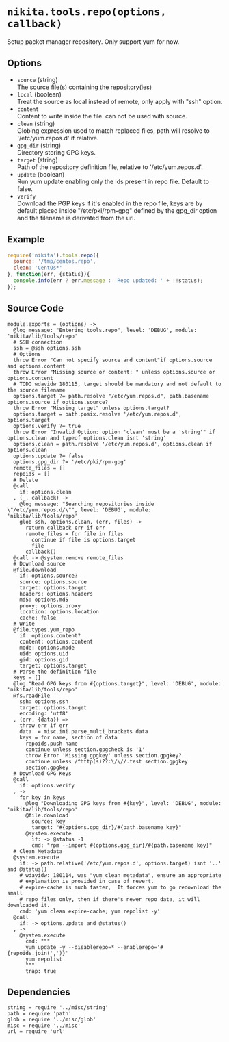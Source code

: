 
# `nikita.tools.repo(options, callback)`

Setup packet manager repository. Only support yum for now.

## Options

* `source` (string)   
  The source file(s) containing the repository(ies)   
* `local` (boolean)   
  Treat the source as local instead of remote, only apply with "ssh"
  option.   
* `content`   
  Content to write inside the file. can not be used with source.   
* `clean` (string)   
  Globing expression used to match replaced files, path will resolve to
  '/etc/yum.repos.d' if relative.   
* `gpg_dir` (string)   
  Directory storing GPG keys.   
* `target` (string)   
  Path of the repository definition file, relative to '/etc/yum.repos.d'.
* `update` (boolean)   
  Run yum update enabling only the ids present in repo file. Default to false.   
* `verify`   
  Download the PGP keys if it's enabled in the repo file, keys are by default
  placed inside "/etc/pki/rpm-gpg" defined by the gpg_dir option and the 
  filename is derivated from the url.   

## Example

```js
require('nikita').tools.repo({
  source: '/tmp/centos.repo',
  clean: 'CentOs*'
}, function(err, {status}){
  console.info(err ? err.message : 'Repo updated: ' + !!status);
});
```

## Source Code

    module.exports = (options) ->
      @log message: "Entering tools.repo", level: 'DEBUG', module: 'nikita/lib/tools/repo'
      # SSH connection
      ssh = @ssh options.ssh
      # Options
      throw Error "Can not specify source and content"if options.source and options.content
      throw Error "Missing source or content: " unless options.source or options.content
      # TODO wdavidw 180115, target should be mandatory and not default to the source filename
      options.target ?= path.resolve "/etc/yum.repos.d", path.basename options.source if options.source?
      throw Error "Missing target" unless options.target?
      options.target = path.posix.resolve '/etc/yum.repos.d', options.target
      options.verify ?= true
      throw Error "Invalid Option: option 'clean' must be a 'string'" if options.clean and typeof options.clean isnt 'string'
      options.clean = path.resolve '/etc/yum.repos.d', options.clean if options.clean
      options.update ?= false
      options.gpg_dir ?= '/etc/pki/rpm-gpg'
      remote_files = []
      repoids = []
      # Delete
      @call
        if: options.clean
      , (_, callback) ->
        @log message: "Searching repositories inside \"/etc/yum.repos.d/\"", level: 'DEBUG', module: 'nikita/lib/tools/repo'
        glob ssh, options.clean, (err, files) ->
          return callback err if err
          remote_files = for file in files
            continue if file is options.target
            file
          callback()
      @call -> @system.remove remote_files
      # Download source
      @file.download
        if: options.source?
        source: options.source
        target: options.target
        headers: options.headers
        md5: options.md5
        proxy: options.proxy
        location: options.location
        cache: false
      # Write
      @file.types.yum_repo
        if: options.content?
        content: options.content
        mode: options.mode
        uid: options.uid
        gid: options.gid
        target: options.target
      # Parse the definition file
      keys = []
      @log "Read GPG keys from #{options.target}", level: 'DEBUG', module: 'nikita/lib/tools/repo'
      @fs.readFile
        ssh: options.ssh
        target: options.target
        encoding: 'utf8'
      , (err, {data}) =>
        throw err if err
        data  = misc.ini.parse_multi_brackets data
        keys = for name, section of data
          repoids.push name
          continue unless section.gpgcheck is '1'
          throw Error 'Missing gpgkey' unless section.gpgkey?
          continue unless /^http(s)??:\/\//.test section.gpgkey
          section.gpgkey
      # Download GPG Keys
      @call
        if: options.verify
      , ->
        for key in keys
          @log "Downloading GPG keys from #{key}", level: 'DEBUG', module: 'nikita/lib/tools/repo'
          @file.download
            source: key
            target: "#{options.gpg_dir}/#{path.basename key}"
          @system.execute
            if: -> @status -1
            cmd: "rpm --import #{options.gpg_dir}/#{path.basename key}"
      # Clean Metadata
      @system.execute
        if: -> path.relative('/etc/yum.repos.d', options.target) isnt '..' and @status()
        # wdavidw: 180114, was "yum clean metadata", ensure an appropriate
        # explanation is provided in case of revert.
        # expire-cache is much faster,  It forces yum to go redownload the small
        # repo files only, then if there's newer repo data, it will downloaded it.
        cmd: 'yum clean expire-cache; yum repolist -y'
      @call 
        if: -> options.update and @status()
      , ->
        @system.execute
          cmd: """
          yum update -y --disablerepo=* --enablerepo='#{repoids.join(',')}'
          yum repolist
          """
          trap: true

## Dependencies

    string = require '../misc/string'
    path = require 'path'
    glob = require '../misc/glob'
    misc = require '../misc'
    url = require 'url'
